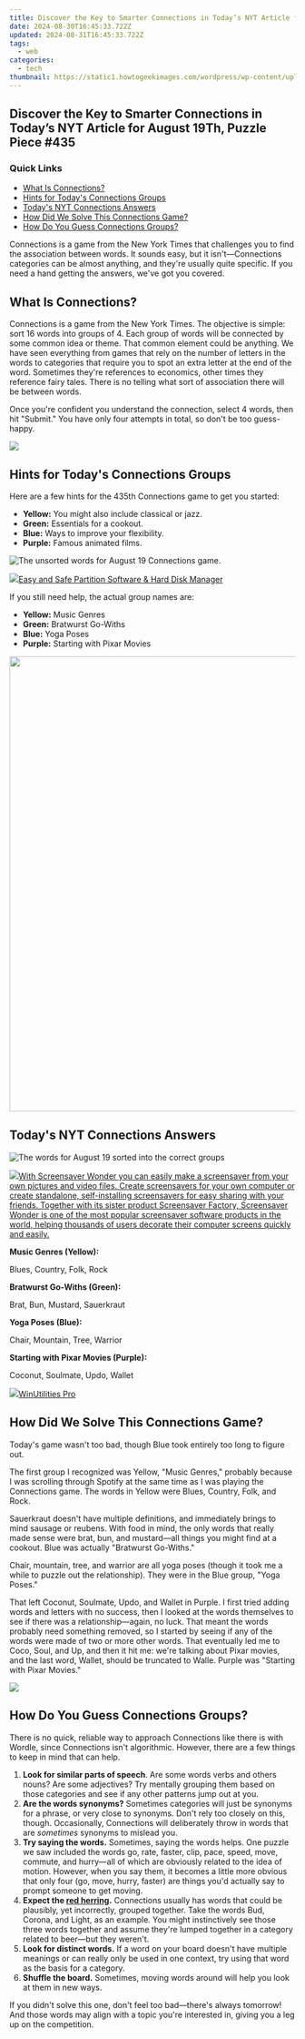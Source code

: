 ```yaml
---
title: Discover the Key to Smarter Connections in Today’s NYT Article for August 19Th, Puzzle Piece #435
date: 2024-08-30T16:45:33.722Z
updated: 2024-08-31T16:45:33.722Z
tags:
  - web
categories:
  - tech
thumbnail: https://static1.howtogeekimages.com/wordpress/wp-content/uploads/2024/06/nyt-connections-game-icon-on-a-phone-screen-and-several-magnifying-glasses-and-question-marks-around-it.jpg
---
```


## Discover the Key to Smarter Connections in Today’s NYT Article for August 19Th, Puzzle Piece #435

### Quick Links

* [What Is Connections?](https://youtube-web.techidaily.com/024-approved-cognitive-cornerstones-essential-educational-content-yt/)
* [Hints for Today's Connections Groups](https://remote-screen-capture.techidaily.com/new-capture-your-desktop-on-windows-3-ways-free/)
* [Today's NYT Connections Answers](https://article-helps.techidaily.com/updated-premium-picklist-of-digital-vault-services/)
* [How Did We Solve This Connections Game?](https://activate-lock.techidaily.com/in-2024-how-to-remove-find-my-iphone-without-apple-id-on-your-iphone-8-by-drfone-ios/)
* [How Do You Guess Connections Groups?](https://youtube-zero.techidaily.com/024-approved-free-banner-templates-and-makers-for-youtube/)

 Connections is a game from the New York Times that challenges you to find the association between words. It sounds easy, but it isn't—Connections categories can be almost anything, and they're usually quite specific. If you need a hand getting the answers, we've got you covered.

##  What Is Connections?

 Connections is a game from the New York Times. The objective is simple: sort 16 words into groups of 4\. Each group of words will be connected by some common idea or theme. That common element could be anything. We have seen everything from games that rely on the number of letters in the words to categories that require you to spot an extra letter at the end of the word. Sometimes they're references to economics, other times they reference fairy tales. There is no telling what sort of association there will be between words.

 Once you're confident you understand the connection, select 4 words, then hit "Submit." You have only four attempts in total, so don't be too guess-happy.

<!-- affiliate ads begin -->
<a href="https://shop.mondly.com/affiliate.php?ACCOUNT=ATISTUDI&AFFILIATE=108875&PATH=https%3A%2F%2Fwww.mondly.com%3FAFFILIATE%3D108875%26RESOURCE%3D%2BGeneral%2B970x90%2B"><img src="https://secure.avangate.com/images/merchant/69c418c33ec2e1a4267fa9bb77fa1428/general-970x90.gif" border="0"></a>
<!-- affiliate ads end -->
##  Hints for Today's Connections Groups

 Here are a few hints for the 435th Connections game to get you started:

* **Yellow:** You might also include classical or jazz.
* **Green:** Essentials for a cookout.
* **Blue:** Ways to improve your flexibility.
* **Purple:** Famous animated films.

![The unsorted words for August 19 Connections game.](https://static1.howtogeekimages.com/wordpress/wp-content/uploads/2024/08/the-unsorted-words-for-august-19-connections-game.png) 

<!-- affiliate ads begin -->
<a href="https://secure.2checkout.com/order/checkout.php?PRODS=22741618&QTY=1&AFFILIATE=108875&CART=1"><img src="https://www.diskpart.com/resource/images/index/dp-index-img-banner-people@2x.png" border="0">Easy and Safe Partition Software & Hard Disk Manager</a>
<!-- affiliate ads end -->
 If you still need help, the actual group names are:

* **Yellow:** Music Genres
* **Green:** Bratwurst Go-Withs
* **Blue:** Yoga Poses
* **Purple:** Starting with Pixar Movies

<!-- affiliate ads begin -->
<a href="https://aspironcom.sjv.io/c/5597632/1941789/21554" target="_top" id="1941789"><img src="//a.impactradius-go.com/display-ad/21554-1941789" border="0" alt="" width="650" height="800"/></a><img height="0" width="0" src="https://imp.pxf.io/i/5597632/1941789/21554" style="position:absolute;visibility:hidden;" border="0" />
<!-- affiliate ads end -->
##  Today's NYT Connections Answers

![The words for August 19 sorted into the correct groups](https://static1.howtogeekimages.com/wordpress/wp-content/uploads/2024/08/the-words-for-august-19-sorted-into-the-correct-groups.png) 

<!-- affiliate ads begin -->
<a href="https://secure.2checkout.com/order/checkout.php?PRODS=195080&QTY=1&AFFILIATE=108875&CART=1"><img src="https://www.blumentals.net/scrwonder/images/screensaver-software.png" border="0">With Screensaver Wonder you can easily make a screensaver from your own pictures and video files. Create screensavers for your own computer or create standalone, self-installing screensavers for easy sharing with your friends. Together with its sister product Screensaver Factory, Screensaver Wonder is one of the most popular screensaver software products in the world, helping thousands of users decorate their computer screens quickly and easily.</a>
<!-- affiliate ads end -->
**Music Genres (Yellow):** 

 Blues, Country, Folk, Rock

**Bratwurst Go-Withs (Green):** 

 Brat, Bun, Mustard, Sauerkraut

**Yoga Poses (Blue):** 

 Chair, Mountain, Tree, Warrior

**Starting with Pixar Movies (Purple):** 

 Coconut, Soulmate, Updo, Wallet

<!-- affiliate ads begin -->
<a href="https://secure.2checkout.com/order/checkout.php?PRODS=4665597&QTY=1&AFFILIATE=108875&CART=1"><img src="https://www.pcclean.io/wp-content/uploads/2018/03/winutilities-box-130521.png" border="0">WinUtilities Pro</a>
<!-- affiliate ads end -->
##  How Did We Solve This Connections Game?

 Today's game wasn't too bad, though Blue took entirely too long to figure out. 

 The first group I recognized was Yellow, "Music Genres," probably because I was scrolling through Spotify at the same time as I was playing the Connections game. The words in Yellow were Blues, Country, Folk, and Rock.

 Sauerkraut doesn't have multiple definitions, and immediately brings to mind sausage or reubens. With food in mind, the only words that really made sense were brat, bun, and mustard—all things you might find at a cookout. Blue was actually "Bratwurst Go-Withs." 

 Chair, mountain, tree, and warrior are all yoga poses (though it took me a while to puzzle out the relationship). They were in the Blue group, "Yoga Poses." 

 That left Coconut, Soulmate, Updo, and Wallet in Purple. I first tried adding words and letters with no success, then I looked at the words themselves to see if there was a relationship—again, no luck. That meant the words probably need something removed, so I started by seeing if any of the words were made of two or more other words. That eventually led me to Coco, Soul, and Up, and then it hit me: we're talking about Pixar movies, and the last word, Wallet, should be truncated to Walle. Purple was "Starting with Pixar Movies." 

<!-- affiliate ads begin -->
<a href="https://shop.systoolsgroup.com/affiliate.php?ACCOUNT=SYSTOOBY&AFFILIATE=108875&PATH=https%3A%2F%2Fwww.systoolsgroup.com%3FAFFILIATE%3D108875%26RESOURCE%3DSysTools%2BSQL%2BRecovery"><img src="https://www.systoolsgroup.com/box/sql-recovery.png" border="0"></a>
<!-- affiliate ads end -->
##  How Do You Guess Connections Groups?

 There is no quick, reliable way to approach Connections like there is with Wordle, since Connections isn't algorithmic. However, there are a few things to keep in mind that can help.

1. **Look for similar parts of speech**. Are some words verbs and others nouns? Are some adjectives? Try mentally grouping them based on those categories and see if any other patterns jump out at you.
2. **Are the words synonyms?** Sometimes categories will just be synonyms for a phrase, or very close to synonyms. Don't rely too closely on this, though. Occasionally, Connections will deliberately throw in words that are _sometimes_ synonyms to mislead you.
3. **Try saying the words.** Sometimes, saying the words helps. One puzzle we saw included the words go, rate, faster, clip, pace, speed, move, commute, and hurry—all of which are obviously related to the idea of motion. However, when you say them, it becomes a little more obvious that only four (go, move, hurry, faster) are things you'd actually say to prompt someone to get moving.
4. **Expect the [red herring](https://www.merriam-webster.com/dictionary/red%20herring).** Connections usually has words that could be plausibly, yet incorrectly, grouped together. Take the words Bud, Corona, and Light, as an example. You might instinctively see those three words together and assume they're lumped together in a category related to beer—but they weren't.
5. **Look for distinct words.** If a word on your board doesn't have multiple meanings or can really only be used in one context, try using that word as the basis for a category.
6. **Shuffle the board.** Sometimes, moving words around will help you look at them in new ways.

 If you didn't solve this one, don't feel too bad—there's always tomorrow! And those words may align with a topic you're interested in, giving you a leg up on the competition.

<ins class="adsbygoogle"
     style="display:block"
     data-ad-format="autorelaxed"
     data-ad-client="ca-pub-7571918770474297"
     data-ad-slot="1223367746"></ins>



<ins class="adsbygoogle"
     style="display:block"
     data-ad-client="ca-pub-7571918770474297"
     data-ad-slot="8358498916"
     data-ad-format="auto"
     data-full-width-responsive="true"></ins>


